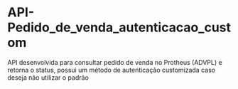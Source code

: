 # API-Pedido_de_venda_autenticacao_custom
API desenvolvida para consultar pedido de venda no Protheus (ADVPL) e retorna o status, possui um método de autenticação customizada caso deseja não utilizar o padrão
